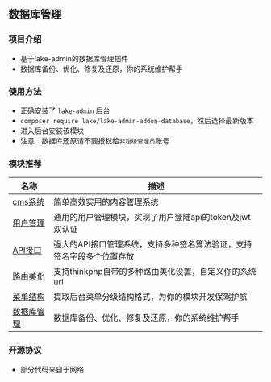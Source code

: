 ## 数据库管理


### 项目介绍

*  基于lake-admin的数据库管理插件
*  数据库备份、优化、修复及还原，你的系统维护帮手


### 使用方法 

*  正确安装了 `lake-admin` 后台
*  `composer require lake/lake-admin-addon-database`，然后选择最新版本
*  进入后台安装该模块
*  注意：数据库还原请不要授权给`非超级管理员`账号


### 模块推荐

| 名称 | 描述 |
| --- | --- |
| [cms系统](https://github.com/deatil/lake-admin-cms) | 简单高效实用的内容管理系统 |
| [用户管理](https://github.com/deatil/lake-admin-addon-luser) | 通用的用户管理模块，实现了用户登陆api的token及jwt双认证 |
| [API接口](https://github.com/deatil/lake-admin-addon-lapi) | 强大的API接口管理系统，支持多种签名算法验证，支持签名字段多个位置存放 |
| [路由美化](https://github.com/deatil/lake-admin-addon-lroute) | 支持thinkphp自带的多种路由美化设置，自定义你的系统url |
| [菜单结构](https://github.com/deatil/lake-admin-addon-lmenu) | 提取后台菜单分级结构格式，为你的模块开发保驾护航 |
| [数据库管理](https://github.com/deatil/lake-admin-addon-database) | 数据库备份、优化、修复及还原，你的系统维护帮手 |


### 开源协议

*  部分代码来自于网络
